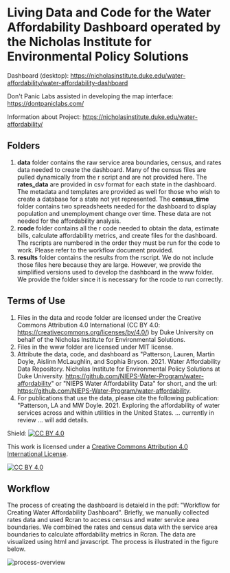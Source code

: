 # Living Data and Code for the Water Affordability Dashboard operated by the Nicholas Institute for Environmental Policy Solutions

Dashboard (desktop): https://nicholasinstitute.duke.edu/water-affordability/water-affordability-dashboard

Don't Panic Labs assisted in developing the map interface: https://dontpaniclabs.com/

Information about Project: https://nicholasinstitute.duke.edu/water-affordability/

## Folders

1. **data** folder contains the raw service area boundaries, census, and rates data needed to create the dashboard. Many of the census files are pulled dynamically from the r script and are not provided here. The **rates_data** are provided in csv format for each state in the dashboard. The metadata and templates are provided as well for those who wish to create a database for a state not yet represented. The **census_time** folder contains two spreadsheets needed for the dashboard to display population and unemployment change over time. These data are not needed for the affordability analysis.
2. **rcode** folder contains all the r code needed to obtain the data, estimate bills, calculate affordability metrics, and create files for the dashboard. The rscripts are numbered in the order they must be run for the code to work. Please refer to the workflow document provided.
3. **results** folder contains the results from the rscript. We do not include those files here because they are large. However, we provide the simplified versions used to develop the dashboard in the www folder. We provide the folder since it is necessary for the rcode to run correctly.


## Terms of Use
1. Files in the data and rcode folder are licensed under the Creative Commons Attribution 4.0 International (CC BY 4.0: https://creativecommons.org/licenses/by/4.0/) by Duke University on behalf of the Nicholas Institute for Environmental Solutions.
2. Files in the www folder are licensed under MIT license.
3. Attribute the data, code, and dashboard as "Patterson, Lauren, Martin Doyle, Aislinn McLaughlin, and Sophia Bryson. 2021. Water Affordability Data Repository. Nicholas Institute for Environmental Policy Solutions at Duke University. https://github.com/NIEPS-Water-Program/water-affordability" or "NIEPS Water Affordability Data" for short, and the url: https://github.com/NIEPS-Water-Program/water-affordability.
4. For publications that use the data, please cite the following publication: "Patterson, LA and MW Doyle. 2021. Exploring the affordability of water services across and within utilities in the United States. ... currently in review ... will add details. 

Shield: [![CC BY 4.0][cc-by-shield]][cc-by]

This work is licensed under a
[Creative Commons Attribution 4.0 International License][cc-by].

[![CC BY 4.0][cc-by-image]][cc-by]

[cc-by]: http://creativecommons.org/licenses/by/4.0/
[cc-by-image]: https://i.creativecommons.org/l/by/4.0/88x31.png
[cc-by-shield]: https://img.shields.io/badge/License-CC%20BY%204.0-lightgrey.svg


## Workflow
The process of creating the dashboard is detaield in the pdf: "Workflow for Creating Water Affordability Dashboard". Briefly, we manually collected rates data and used Rcran to access census and water service area boundaries. We combined the rates and census data with the service area boundaries to calculate affordability metrics in Rcran. The data are visualized using html and javascript. The process is illustrated in the figure below.

![process-overview](https://user-images.githubusercontent.com/15807329/126791513-2b65c0f9-956f-4aca-9dae-c2ae87e3cd6f.png)



